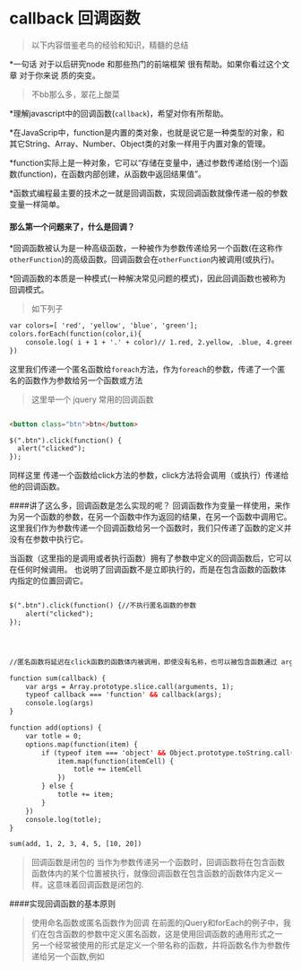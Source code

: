 # callback 回调函数  

>以下内容借鉴老鸟的经验和知识，精髓的总结

*一句话 对于以后研究node 和那些热门的前端框架  很有帮助。如果你看过这个文章 对于你来说 质的突变。


>不bb那么多，翠花上酸菜

*理解javascript中的回调函数(`callback`)，希望对你有所帮助。

*在JavaScrip中，function是内置的类对象，也就是说它是一种类型的对象，和其它String、Array、Number、Object类的对象一样用于内置对象的管理。

*function实际上是一种对象，它可以“存储在变量中，通过参数传递给(别一个)函数(function)，在函数内部创建，从函数中返回结果值”。

*函数式编程最主要的技术之一就是回调函数，实现回调函数就像传递一般的参数变量一样简单。




#### 那么第一个问题来了，什么是回调？

*回调函数被认为是一种高级函数，一种被作为参数传递给另一个函数(在这称作`otherFunction`)的高级函数。回调函数会在`otherFunction`内被调用(或执行)。

*回调函数的本质是一种模式(一种解决常见问题的模式)，因此回调函数也被称为回调模式。

>如下列子

```html
var colors=[ 'red', 'yellow', 'blue', 'green'];
colors.forEach(function(color,i){
	console.log( i + 1 + '.' + color)// 1.red, 2.yellow, .blue, 4.green
})
```
这里我们传递一个匿名函数给`foreach`方法，作为`foreach`的参数，传递了一个匿名的函数作为参数给另一个函数或方法


>这里举一个 jquery 常用的回调函数
```html

<button class="btn">btn</button>

$(".btn").click(function() {
  alert("clicked");
});

```
同样这里 传递一个函数给click方法的参数，click方法将会调用（或执行）传递给他的回调函数。

####讲了这么多，回调函数是怎么实现的呢？
回调函数作为变量一样使用，来作为另一个函数的参数，在另一个函数中作为返回的结果，在另一个函数中调用它。
这里我们作为参数传递一个回调函数给另一个函数时，我们只传递了函数的定义并没有在参数中执行它。


当函数（这里指的是调用或者执行函数）拥有了参数中定义的回调函数后，它可以在任何时候调用。
也说明了回调函数不是立即执行的，而是在包含函数的函数体内指定的位置回调它。

```html

$(".btn").click(function() {//不执行匿名函数的参数
  	alert("clicked");
});




//匿名函数将延迟在click函数的函数体内被调用，即使没有名称，也可以被包含函数通过 arguments对象访问。

function sum(callback) {
	var args = Array.prototype.slice.call(arguments, 1);
	typeof callback === 'function' && callback(args);
	console.log(args)
}

function add(options) {
	var totle = 0;
	options.map(function(item) {
		if (typeof item === 'object' && Object.prototype.toString.call(item) === '[object Array]') {
			item.map(function(itemCell) {
				totle += itemCell
			})
		} else {
			totle += item;
		}
	})
	console.log(totle);
}

sum(add, 1, 2, 3, 4, 5, [10, 20])
```

>回调函数是闭包的
当作为参数传递另一个函数时，回调函数将在包含函数函数体内的某个位置被执行，就像回调函数在包含函数的函数体内定义一样。这意味着回调函数是闭包的.




####实现回调函数的基本原则

>使用命名函数或匿名函数作为回调
在前面的jQuery和forEach的例子中，我们在包含函数的参数中定义匿名函数，这是使用回调函数的通用形式之一
另一个经常被使用的形式是定义一个带名称的函数，并将函数名作为参数传递给另一个函数,例如
